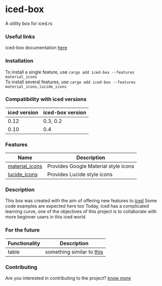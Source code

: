 # iced-box
A utility box for iced.rs

### Useful links
iced-box documentation [here](https://docs.rs/iced-box/latest/iced_box/)

### Installation
To install a single feature, use ```cargo add iced-box --features material_icons```\
To install several features, use ```cargo add iced-box --features material_icons,lucide_icons``` 

### Compatibility with iced versions
| **iced** version | **iced-box** version |
| --- | --- |
| 0.12 | 0.3, 0.2 |
| 0.10 | 0.4 |

### Features
| Name | Description |
| --- | --- |
| [material_icons](https://docs.rs/iced-box/latest/iced_box/icon/material) | Provides Google Material style icons  |
| [lucide_icons](https://docs.rs/iced-box/latest/iced_box/icon/lucide) | Provides Lucide style icons |

### Description
This box was created with the aim of offering new features to [iced](https://iced.rs)
Some code examples are expected here too
Today, iced has a complicated learning curve, one of the objectives of this project is to collaborate with more beginner users in this iced world


### For the future
| Functionality | Description |
| --- | --- |
| table | something similar to [this](https://getbootstrap.com/docs/4.0/content/tables/) |


### Contributing
Are you interested in contributing to the project? [know more](CONTRIBUTING.md) 
